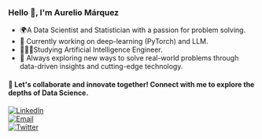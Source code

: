 <h3 align="left">Hello 👋, I'm Aurelio Márquez</h3>

- 🌍A Data Scientist and Statistician with a passion for problem solving.
- 💼 Currently working on deep-learning (PyTorch) and LLM.
- 👨🏻‍🎓Studying Artificial Intelligence Engineer.
- 🚀 Always exploring new ways to solve real-world problems through data-driven insights and cutting-edge technology.
<!---- ✨ Constantly learning and taking notes on [my Blog](www.url.com).   ---->

 <!----
<div align="left">
<h4 align="left"> ⚙️ Tech & Tools</h4>
 
- **Languages**:

![PYTHON](http://img.shields.io/badge/-Python-001F99?style=flat&logo=python&logoColor=white)
<!-- ![JavaScript](https://img.shields.io/badge/-JavaScript-001F99?style=flat&logo=JavaScript&logoColor=white) -->
<!-- ![C#](http://img.shields.io/badge/-C%23%20-001F99?style=flat&logo=csharp&logoColor=white) -->
<!-- ![C#](http://img.shields.io/badge/-C++-001F99?style=flat&logo=cplusplus&logoColor=white)
![MySQL](http://img.shields.io/badge/-MySQL-001F99?style=flat&logo=mysql&logoColor=white)
![PostgreSQL](http://img.shields.io/badge/-PostgreSQL-001F99?style=flat&logo=postgresql&logoColor=white)

![Pandas](http://img.shields.io/badge/-Pandas-001F99?style=flat&logo=pandas&logoColor=white)
![Numpy](http://img.shields.io/badge/-Numpy-001F99?style=flat&logo=numpy&logoColor=white)
![Matplotlib](http://img.shields.io/badge/-Matplotlib-001F99?style=flat&logo=matplotlib&logoColor=white)

![SKLearn](http://img.shields.io/badge/-SKLearn-001F99?style=flat&logo=scikit-learn&logoColor=white)
![Tensorflow](https://img.shields.io/badge/-Tensorflow-001F99?style=flat&logo=tensorflow&logoColor=white)
![Keras](http://img.shields.io/badge/-Keras-001F99?style=flat&logo=keras&logoColor=white)
<!--- ![PyTorch](http://img.shields.io/badge/-PyTorch-001F99?style=flat&logo=pytorch&logoColor=white) --->

<!-- 
![Docker](http://img.shields.io/badge/-Docker-001F99?style=flat&logo=Docker&logoColor=white)
![Linux](http://img.shields.io/badge/-Linux-001F99?style=flat&logo=linux&logoColor=white) ---->

<h4 align="left"> 🎈 Let's collaborate and innovate together! Connect with me to explore the depths of Data Science. </h4>

<a href="https://www.linkedin.com/in/aurcode/" target="_blank"><img alt="LinkedIn" src="https://img.shields.io/badge/-Linkedin-0066FF?logo=linkedin&logoColor=white"></a>    
<a href="mailto:aurelio3927@gmail.com" target="_blank"><img alt="Email" src="https://img.shields.io/badge/-Email-0066FF?logo=gmail&logoColor=white"></a>   
<a href="https://www.twitter.com/aurcode_" target="_blank"><img alt="Twitter" src="https://img.shields.io/badge/-Twitter-0066FF?logo=twitter&logoColor=white"></a>
